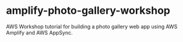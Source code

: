 # amplify-photo-gallery-workshop
AWS Workshop tutorial for building a photo gallery web app using AWS Amplify and AWS AppSync.
